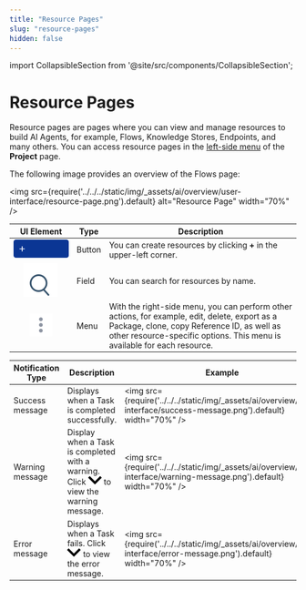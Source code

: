 ```yaml
---
title: "Resource Pages"
slug: "resource-pages"
hidden: false
---
```


import CollapsibleSection from '@site/src/components/CollapsibleSection';

# Resource Pages

Resource pages are pages where you can view and manage resources to build AI Agents, for example, Flows, Knowledge Stores, Endpoints, and many others. You can access resource pages in the [left-side menu](project-page.md) of the **Project** page.

The following image provides an overview of the Flows page:

<img
  src={require('../../../static/img/_assets/ai/overview/user-interface/resource-page.png').default}
  alt="Resource Page"
  width="70%"
/>

<CollapsibleSection title="Controls">

  |                             UI Element                             | Type   | Description                                                                                                                                                                                                              |
  |:------------------------------------------------------------------:|--------|--------------------------------------------------------------------------------------------------------------------------------------------------------------------------------------------------------------------------|
  |                               ![plus-square](../../../static/img/_assets/icons/plus-square.svg)                                | Button | You can create resources by clicking **+** in the upper-left corner.                                                                                                                                                     |
  |            ![search](../../../static/img/_assets/icons/search.svg)            | Field  | You can search for resources by name.                                                                                                                                                                                    |
  | ![vertical-ellipsis](../../../static/img/_assets/icons/vertical-ellipsis.svg) | Menu   | With the right-side menu, you can perform other actions, for example, edit, delete, export as a Package, clone, copy Reference ID, as well as other resource-specific options. This menu is available for each resource. |

</CollapsibleSection>

<CollapsibleSection title="Notifications">

  | Notification Type | Description                                                                                                                                          | Example                                                                                                                            |
  |-------------------|------------------------------------------------------------------------------------------------------------------------------------------------------|------------------------------------------------------------------------------------------------------------------------------------|
  | Success message   | Displays when a Task is completed successfully.                                                                                                      | <img src={require('../../../static/img/_assets/ai/overview/user-interface/success-message.png').default} width="70%" /> |
  | Warning message   | Display when a Task is completed with a warning. Click ![arrow-down](../../../static/img/_assets/icons/arrow-down.svg) to view the warning message. | <img src={require('../../../static/img/_assets/ai/overview/user-interface/warning-message.png').default} width="70%" /> |
  | Error message     | Displays when a Task fails. Click ![arrow-down](../../../static/img/_assets/icons/arrow-down.svg) to view the error message.                        | <img src={require('../../../static/img/_assets/ai/overview/user-interface/error-message.png').default} width="70%" />   |

</CollapsibleSection>
